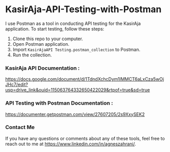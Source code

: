 # KasirAja-API-Testing-with-Postman

I use Postman as a tool in conducting API testing for the KasirAja application. To start testing, follow these steps:
1. Clone this repo to your computer.
2. Open Postman application.
3. Import `KasirAjaAPI Testing.postman_collection` to Postman.
4. Run the collection.

### KasirAja API Documentation :
https://docs.google.com/document/d/1TdndXchcDym1IMMCT6aLxCza5wOjJHc7/edit?usp=drive_link&ouid=115063764332650422029&rtpof=true&sd=true


### API Testing with Postman Documentation : 
https://documenter.getpostman.com/view/27607205/2s9XxySEK2


### Contact Me
If you have any questions or comments about any of these tools, feel free to reach out to me at https://www.linkedin.com/in/agneszahrani/.
